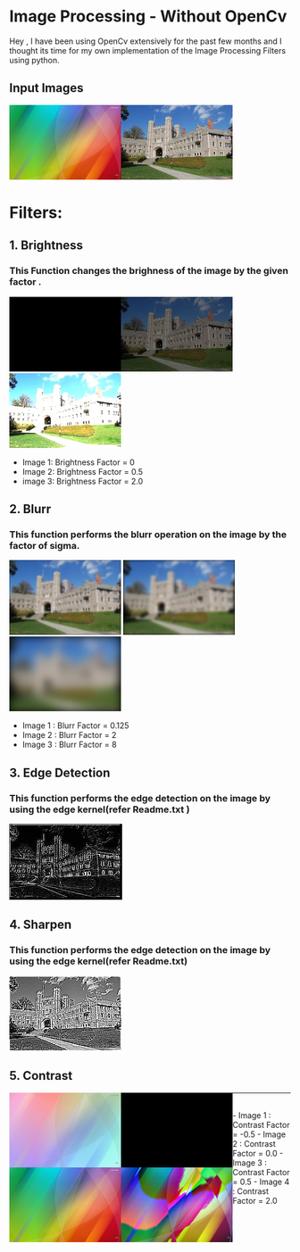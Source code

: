# Image Processing - Without OpenCv

Hey , I have been using OpenCv extensively for the past few months and I thought its time for my own implementation of the Image Processing Filters using python.

## Input Images
![](input/princeton_small.jpg) 
<a href="url"><img src="https://github.com/HarmannSinghMann/Image-Process-ing/blob/main/input/c.jpg" align="left" height="134" width="200" ></a>


# Filters: 
## 1. Brightness 
### This Function changes the brighness of the image by the given factor .

![](output/bright/princeton_small_brightness_0.jpg)![](output/bright/princeton_small_brightness_0.5.jpg) ![](output/bright/princeton_small_brightness_2.0.jpg) 
<br>
- Image 1: Brightness Factor = 0 
- Image 2: Brightness Factor = 0.5 
- image 3: Brightness Factor = 2.0

## 2. Blurr
### This function performs the blurr operation on the image by the factor of sigma.

![](output/blur/blur_0.125.jpg) ![](output/blur/blur_2.jpg) ![](output/blur/blur_8.jpg)
<br>
- Image 1 : Blurr Factor = 0.125 
- Image 2 : Blurr Factor = 2
- Image 3 : Blurr Factor = 8


## 3. Edge Detection
### This function performs the edge detection on the image by using the edge kernel(refer Readme.txt )
![](output/edge_d/edgedetect.jpg)

## 4. Sharpen
### This function performs the edge detection on the image by using the edge kernel(refer Readme.txt)
![](output/sharpen/sharpen.jpg)

## 5. Contrast
<div class='container'>
<a href="url"><img src="https://github.com/HarmannSinghMann/Image-Process-ing/blob/main/output/contrast/c_contrast_-0.5.jpg" align="left" height="134" width="200" ></a>
<a href="url"><img src="https://github.com/HarmannSinghMann/Image-Process-ing/blob/main/output/contrast/c_contrast_0.0.jpg" align="left" height="134" width="200" ></a>
<a href="url"><img src="https://github.com/HarmannSinghMann/Image-Process-ing/blob/main/output/contrast/c_contrast_0.5.jpg" align="left" height="134" width="200" ></a>
<a href="url"><img src="https://github.com/HarmannSinghMann/Image-Process-ing/blob/main/output/contrast/c_contrast_2.0.jpg" align="left" height="134" width="200" ></a>
</div>
<hr>
<br>
- Image 1 : Contrast Factor = -0.5 
- Image 2 : Contrast Factor = 0.0
- Image 3 : Contrast Factor = 0.5
- Image 4 : Contrast Factor = 2.0

